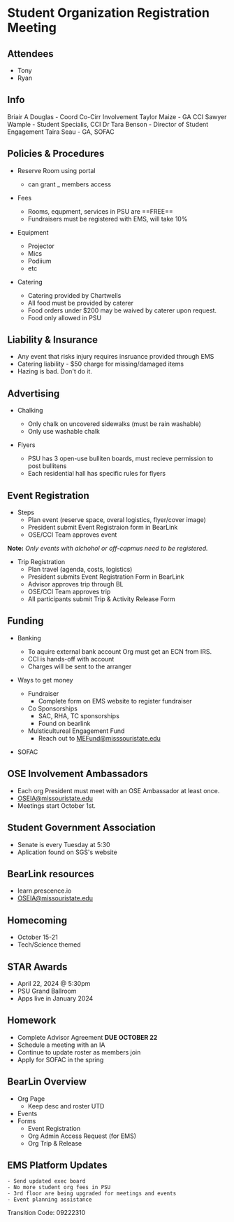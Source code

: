 # Student Organization Registration Meeting

## Attendees

- Tony
- Ryan

## Info

Briair A Douglas - Coord Co-Cirr Involvement
Taylor Maize - GA CCI
Sawyer Wample - Student Specialis, CCI
Dr Tara Benson - Director of Student Engagement
Taira Seau - GA, SOFAC

## Policies & Procedures

- Reserve Room using portal

  - can grant \_ members access

- Fees

  - Rooms, equpment, services in PSU are ==FREE==
  - Fundraisers must be registered with EMS, will take 10%

- Equipment

  - Projector
  - Mics
  - Podiium
  - etc

- Catering
  - Catering provided by Chartwells
  - All food must be provided by caterer
  - Food orders under $200 may be waived by caterer upon request.
  - Food only allowed in PSU

## Liability & Insurance

- Any event that risks injury requires insruance provided through EMS
- Catering liability - $50 charge for missing/damaged items
- Hazing is bad. Don't do it.

## Advertising

- Chalking

  - Only chalk on uncovered sidewalks (must be rain washable)
  - Only use washable chalk

- Flyers
  - PSU has 3 open-use bulliten boards, must recieve permission to post
    bullitens
  - Each residential hall has specific rules for flyers

## Event Registration

- Steps
  - Plan event (reserve space, overal logistics, flyer/cover image)
  - President submit Event Registraion form in BearLink
  - OSE/CCI Team approves event

**Note:** _Only events with alchohol or off-capmus need to be registered._

- Trip Registration
  - Plan travel (agenda, costs, logistics)
  - President submits Event Registration Form in BearLink
  - Advisor approves trip through BL
  - OSE/CCI Team approves trip
  - All participants submit Trip & Activity Release Form

## Funding

- Banking

  - To aquire external bank account Org must get an ECN from IRS.
  - CCI is hands-off with account
  - Charges will be sent to the arranger

- Ways to get money

  - Fundraiser
    - Complete form on EMS website to register fundraiser
  - Co Sponsorships
    - SAC, RHA, TC sponsorships
    - Found on bearlink
  - Mulsticultureal Engagement Fund
    - Reach out to MEFund@misssouristate.edu

- SOFAC

## OSE Involvement Ambassadors

- Each org President must meet with an OSE Ambassador at least once.
- OSEIA@missouristate.edu
- Meetings start October 1st.

## Student Government Association

- Senate is every Tuesday at 5:30
- Aplication found on SGS's website

## BearLink resources

- learn.prescence.io
- OSEIA@missouristate.edu

## Homecoming

- October 15-21
- Tech/Science themed

## STAR Awards

- April 22, 2024 @ 5:30pm
- PSU Grand Ballroom
- Apps live in January 2024

## Homework

- Complete Advisor Agreement **DUE OCTOBER 22**
- Schedule a meeting with an IA
- Continue to update roster as members join
- Apply for SOFAC in the spring

## BearLin Overview

- Org Page
  - Keep desc and roster UTD
- Events
- Forms
  - Event Registration
  - Org Admin Access Request (for EMS)
  - Org Trip & Release

## EMS Platform Updates

    - Send updated exec board
    - No more student org fees in PSU
    - 3rd floor are being upgraded for meetings and events
    - Event planning assistance

Transition Code: 09222310
